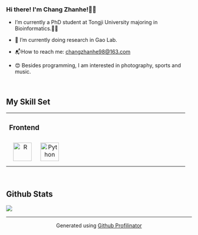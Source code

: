 ### Hi there! I'm Chang Zhanhe!🧚‍♀️  
  

-  I’m currently a PhD student at Tongji University majoring in Bioinformatics.🙇‍♀️  
  

- 🌱 I’m currently doing research in Gao Lab.  
  

- 📬How to reach me: changzhanhe98@163.com  
  

- 😍 Besides programming, I am interested in photography, sports and music.  
  

<br/>  


## My Skill Set  
<table><tr><td valign="top" width="33%">



### Frontend  
<div align="center">  
<a href="https://www.r-project.org/" target="_blank"><img style="margin: 10px" src="https://profilinator.rishav.dev/skills-assets/r.svg" alt="R" height="50" /></a>  
<a href="https://www.python.org/" target="_blank"><img style="margin: 10px" src="https://profilinator.rishav.dev/skills-assets/python-original.svg" alt="Python" height="50" /></a>  
</div>

</td><td valign="top" width="33%">



</td><td valign="top" width="33%">



</td></tr></table>  

<br/>  


## Github Stats  
<img src="https://github-readme-stats.vercel.app/api?username=Changzhanhe&show_icons=true&count_private=true&hide_border=true" align="left" />  

<br/>  



----
<div align="center">Generated using <a href="https://profilinator.rishav.dev/" target="_blank">Github Profilinator</a></div>
